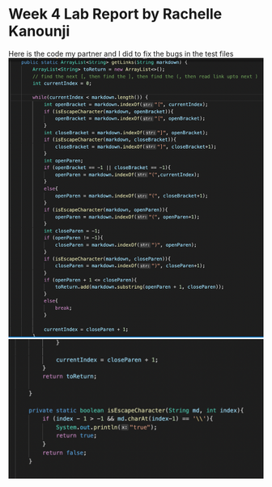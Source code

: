 # Week 4 Lab Report by Rachelle Kanounji

Here is the code my partner and I did to fix the bugs in the test files
![Image code](code1.png)
![Image code](code2.png)
